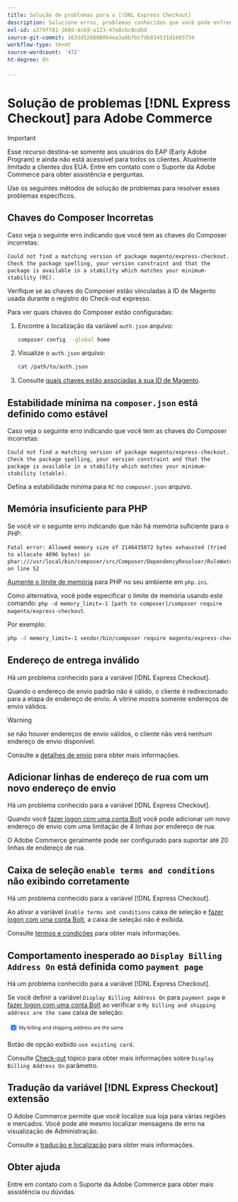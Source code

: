```yaml
---
title: Solução de problemas para o [!DNL Express Checkout]
description: Solucione erros, problemas conhecidos que você pode enfrentar ao usar o [!DNL Express Checkout] para extensão do Adobe Commerce.
exl-id: a379ff81-360d-4cb9-a123-47e8cbc0cdbd
source-git-commit: 163dd5260908b4ea3a8bfbcfdb834531d1603734
workflow-type: tm+mt
source-wordcount: '472'
ht-degree: 0%

---
```


# Solução de problemas [!DNL Express Checkout] para Adobe Commerce

>[!IMPORTANT]
>
> Esse recurso destina-se somente aos usuários do EAP (Early Adobe Program) e ainda não está acessível para todos os clientes. Atualmente limitado a clientes dos EUA. Entre em contato com o Suporte da Adobe Commerce para obter assistência e perguntas.

Use os seguintes métodos de solução de problemas para resolver esses problemas específicos.

## Chaves do Composer Incorretas

Caso veja o seguinte erro indicando que você tem as chaves do Composer incorretas:

```terminal
Could not find a matching version of package magento/express-checkout. Check the package spelling, your version constraint and that the package is available in a stability which matches your minimum-stability (RC).
```

Verifique se as chaves do Composer estão vinculadas à ID de Magento usada durante o registro do Check-out expresso.

Para ver quais chaves do Composer estão configuradas:

1. Encontre a localização da variável `auth.json` arquivo:

   ```bash
   composer config --global home
   ```

1. Visualize o `auth.json` arquivo:

   ```bash
   cat /path/to/auth.json
   ```

1. Consulte [quais chaves estão associadas à sua ID de Magento](https://devdocs.magento.com/guides/v2.4/install-gde/prereq/connect-auth.html).

## Estabilidade mínima na `composer.json` está definido como estável

Caso veja o seguinte erro indicando que você tem as chaves do Composer incorretas:

```terminal
Could not find a matching version of package magento/express-checkout. Check the package spelling, your version constraint and that the package is available in a stability which matches your minimum-stability (stable).
```

Defina a estabilidade mínima para `RC` no `composer.json` arquivo.

## Memória insuficiente para PHP

Se você vir o seguinte erro indicando que não há memória suficiente para o PHP:

```terminal
Fatal error: Allowed memory size of 2146435072 bytes exhausted (tried to allocate 4096 bytes) in phar:///usr/local/bin/composer/src/Composer/DependencyResolver/RuleWatchGraph.php on line 52
```

[Aumente o limite de memória](https://devdocs.magento.com/cloud/project/magento-app-php-ini.html#increase-php-memory-limit) para PHP no seu ambiente em `php.ini`.

Como alternativa, você pode especificar o limite de memória usando este comando: `php -d memory_limit=-1 [path to composer]/composer require magento/express-checkout`.

Por exemplo:

```bash
php -d memory_limit=-1 vendor/bin/composer require magento/express-checkout
```

## Endereço de entrega inválido

Há um problema conhecido para a variável [!DNL Express Checkout].

Quando o endereço de envio padrão não é válido, o cliente é redirecionado para a etapa de endereço de envio. A vitrine mostra somente endereços de envio válidos.

>[!WARNING]
>
> se não houver endereços de envio válidos, o cliente não verá nenhum endereço de envio disponível.

Consulte a [detalhes de envio](../express-checkout/shipping-details.md) para obter mais informações.

## Adicionar linhas de endereço de rua com um novo endereço de envio

Há um problema conhecido para a variável [!DNL Express Checkout].

Quando você [fazer logon com uma conta Bolt](https://help.bolt.com/shoppers/guides/checkout/log-in/) você pode adicionar um novo endereço de envio com uma limitação de 4 linhas por endereço de rua.

O Adobe Commerce geralmente pode ser configurado para suportar até 20 linhas de endereço de rua.

## Caixa de seleção `enable terms and conditions` não exibindo corretamente

Há um problema conhecido para a variável [!DNL Express Checkout].

Ao ativar a variável `Enable terms and conditions` caixa de seleção e [fazer logon com uma conta Bolt](https://help.bolt.com/shoppers/guides/checkout/log-in/), a caixa de seleção não é exibida.

Consulte [termos e condições](https://docs.magento.com/user-guide/sales/terms-and-conditions.html) para obter mais informações.

## Comportamento inesperado ao `Display Billing Address On` está definida como `payment page`

Há um problema conhecido para a variável [!DNL Express Checkout].

Se você definir a variável `Display Billing Address On` para `payment page` e [fazer logon com uma conta Bolt](https://help.bolt.com/shoppers/guides/checkout/log-in/) ao verificar o `My billing and shipping address are the same` caixa de seleção:

![Mesmo endereço](../assets/checked-address.png)

Botão de opção exibido `use existing card`.

Consulte [Check-out](https://docs.magento.com/user-guide/configuration/sales/checkout.html) tópico para obter mais informações sobre `Display Billing Address On` parâmetro.

## Tradução da variável [!DNL Express Checkout] extensão

O Adobe Commerce permite que você localize sua loja para várias regiões e mercados. Você pode até mesmo localizar mensagens de erro na visualização de Administração.

Consulte a [tradução e localização](https://devdocs.magento.com/guides/v2.4/frontend-dev-guide/translations/xlate.html) para obter mais informações.

## Obter ajuda

Entre em contato com o Suporte da Adobe Commerce para obter mais assistência ou dúvidas.

